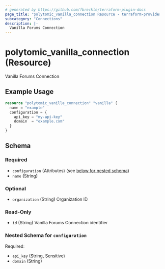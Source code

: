 ```yaml
---
# generated by https://github.com/fbreckle/terraform-plugin-docs
page_title: "polytomic_vanilla_connection Resource - terraform-provider-polytomic"
subcategory: "Connections"
description: |-
  Vanilla Forums Connection
---
```


# polytomic_vanilla_connection (Resource)

Vanilla Forums Connection

## Example Usage

```terraform
resource "polytomic_vanilla_connection" "vanilla" {
  name = "example"
  configuration = {
    api_key = "my-api-key"
    domain  = "example.com"
  }
}
```

<!-- schema generated by tfplugindocs -->
## Schema

### Required

- `configuration` (Attributes) (see [below for nested schema](#nestedatt--configuration))
- `name` (String)

### Optional

- `organization` (String) Organization ID

### Read-Only

- `id` (String) Vanilla Forums Connection identifier

<a id="nestedatt--configuration"></a>
### Nested Schema for `configuration`

Required:

- `api_key` (String, Sensitive)
- `domain` (String)


